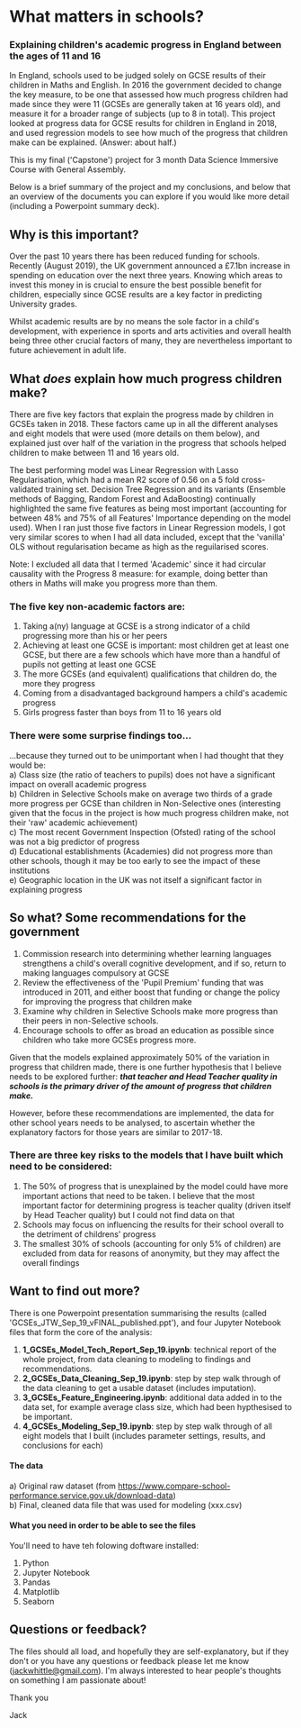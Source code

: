 # What matters in schools?
### Explaining children's academic progress in England between the ages of 11 and 16

In England, schools used to be judged solely on GCSE results of their children in Maths and English.  In 2016 the government decided to change the key measure, to be one that assessed how much progress children had made since they were 11 (GCSEs are generally taken at 16 years old), and measure it for a broader range of subjects (up to 8 in total).  This project looked at progress data for GCSE results for children in England in 2018, and used regression models to see how much of the progress that children make can be explained.  (Answer: about half.)

This is my final ('Capstone') project for 3 month Data Science Immersive Course with General Assembly.

Below is a brief summary of the project and my conclusions, and below that an overview of the documents you can explore if you would like more detail (including a Powerpoint summary deck).

## Why is this important?
Over the past 10 years there has been reduced funding for schools. Recently (August 2019), the UK government announced a £7.1bn increase in spending on education over the next three years. Knowing which areas to invest this money in is crucial to ensure the best possible benefit for children, especially since GCSE results are a key factor in predicting University grades.

Whilst academic results are by no means the sole factor in a child's development, with experience in sports and arts activities and overall health being three other crucial factors of many, they are nevertheless important to future achievement in adult life.

## What ***does*** explain how much progress children make?
There are five key factors that explain the progress made by children in GCSEs taken in 2018. These factors came up in all the different analyses and eight models that were used (more details on them below), and explained just over half of the variation in the progress that schools helped children to make between 11 and 16 years old.

The best performing model was Linear Regression with Lasso Regularisation, which had a mean R2 score of 0.56 on a 5 fold cross-validated training set. Decision Tree Regression and its variants (Ensemble methods of Bagging, Random Forest and AdaBoosting) continually highlighted the same five features as being most important (accounting for between 48% and 75% of all Features' Importance depending on the model used). When I ran just those five factors in Linear Regression models, I got very similar scores to when I had all data included, except that the 'vanilla' OLS without regularisation became as high as the reguilarised scores.

Note: I excluded all data that I termed 'Academic' since it had circular causality with the Progress 8 measure: for example, doing better than others in Maths will make you progress more than them.

### The five key non-academic factors are:
1) Taking a(ny) language at GCSE is a strong indicator of a child progressing more than his or her peers
2) Achieving at least one GCSE is important: most children get at least one GCSE, but there are a few schools which have more than a handful of pupils not getting at least one GCSE
3) The more GCSEs (and equivalent) qualifications that children do, the more they progress
4) Coming from a disadvantaged background hampers a child's academic progress
5) Girls progress faster than boys from 11 to 16 years old


### There were some surprise findings too...
...because they turned out to be unimportant when I had thought that they would be:<br />
a) Class size (the ratio of teachers to pupils) does not have a significant impact on overall academic progress<br />
b) Children in Selective Schools make on average two thirds of a grade more progress per GCSE than children in Non-Selective ones (interesting given that the focus in the project is how much progress children make, not their 'raw' academic achievement)<br />
c) The most recent Government Inspection (Ofsted) rating of the school was not a big predictor of progress<br />
d) Educational establishments (Academies) did not progress more than other schools, though it may be too early to see the impact of these institutions<br />
e) Geographic location in the UK was not itself a significant factor in explaining progress<br />

## So what?  Some recommendations for the government
1) Commission research into determining whether learning languages strengthens a child's overall cognitive development, and if so, return to making languages compulsory at GCSE
2) Review the effectiveness of the 'Pupil Premium' funding that was introduced in 2011, and either boost that funding or change the policy for improving the progress that children make
3) Examine why children in Selective Schools make more progress than their peers in non-Selective schools.
4) Encourage schools to offer as broad an education as possible since children who take more GCSEs progress more.

Given that the models explained approximately 50% of the variation in progress that children made, there is one further hypothesis that I believe needs to be explored further: ***that teacher and Head Teacher quality in schools is the primary driver of the amount of progress that children make.***

However, before these recommendations are implemented, the data for other school years needs to be analysed, to ascertain whether the explanatory factors for those years are similar to 2017-18.

### There are three key risks to the models that I have built which need to be considered:
1) The 50% of progress that is unexplained by the model could have more important actions that need to be taken. I believe that the most important factor for determining progress is teacher quality (driven itself by Head Teacher quality) but I could not find data on that
2) Schools may focus on influencing the results for their school overall to the detriment of childrens' progress
3) The smallest 30% of schools (accounting for only 5% of children) are excluded from data for reasons of anonymity, but they may affect the overall findings


## Want to find out more?
There is one Powerpoint presentation summarising the results (called 'GCSEs_JTW_Sep_19_vFINAL_published.ppt'), and four Jupyter Notebook files that form the core of the analysis:

1) **1_GCSEs_Model_Tech_Report_Sep_19.ipynb**: technical report of the whole project, from data cleaning to modeling to findings and recommendations.
2) **2_GCSEs_Data_Cleaning_Sep_19.ipynb**: step by step walk through of the data cleaning to get a usable dataset (includes imputation).
3) **3_GCSEs_Feature_Engineering.ipynb**: additional data added in to the data set, for example average class size, which had been hypthesised to be important.
4) **4_GCSEs_Modeling_Sep_19.ipynb**: step by step walk through of all eight models that I built (includes parameter settings, results, and conclusions for each)

#### The data
a) Original raw dataset (from https://www.compare-school-performance.service.gov.uk/download-data)<br />
b) Final, cleaned data file that was used for modeling (xxx.csv)<br />


#### What you need in order to be able to see the files
You'll need to have teh folowing doftware installed:
1) Python
2) Jupyter Notebook
3) Pandas
4) Matplotlib
5) Seaborn

## Questions or feedback?
The files should all load, and hopefully they are self-explanatory, but if they don't or you have any questions or feedback please let me know (jackwhittle@gmail.com).  I'm always interested to hear people's thoughts on something I am passionate about!

Thank you

Jack
